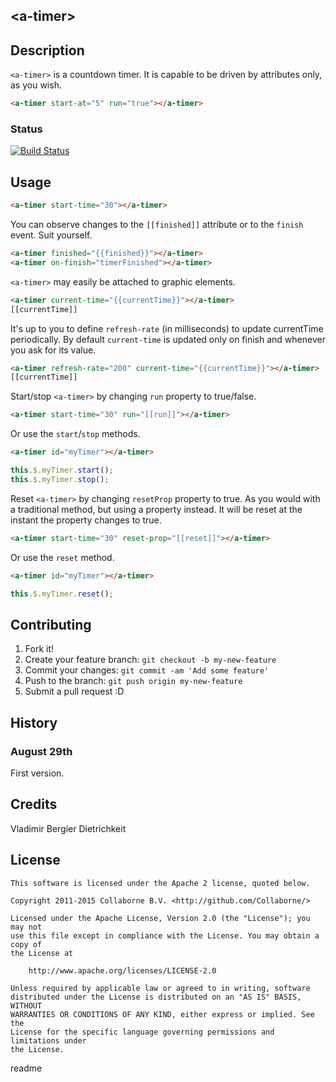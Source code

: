 ## &lt;a-timer&gt;

## Description

`<a-timer>` is a countdown timer. It is capable to be driven by attributes only, as you wish.

<!---
```
<custom-element-demo>
  <template>
    <script src="../webcomponentsjs/webcomponents-lite.js"></script>
    <script src="a-timer.js"></script>
    <style>
    </style>
    <next-code-block></next-code-block>
  </template>
</custom-element-demo>
```
-->
```html
<a-timer start-at="5" run="true"></a-timer>
```

### Status
[![Build Status](https://travis-ci.org/vladimirbrasil/a-timer.svg?branch=master)](https://travis-ci.org/vladimirbrasil/a-timer)

## Usage

```html
<a-timer start-time="30"></a-timer>
```

You can observe changes to the `[[finished]]` attribute or to the `finish` event. 
Suit yourself. 
```html
<a-timer finished="{{finished}}"></a-timer>
<a-timer on-finish="timerFinished"></a-timer>
```

`<a-timer>` may easily be attached to graphic elements.
```html
<a-timer current-time="{{currentTime}}"></a-timer>
[[currentTime]]
```

It's up to you to define `refresh-rate` (in milliseconds) to update currentTime periodically. 
By default `current-time` is updated only on finish and whenever you ask for its value.
```html
<a-timer refresh-rate="200" current-time="{{currentTime}}"></a-timer>
[[currentTime]]
```

Start/stop `<a-timer>` by changing `run` property to true/false.
```html
<a-timer start-time="30" run="[[run]]"></a-timer>
```
Or use the `start`/`stop` methods.
```html
<a-timer id="myTimer"></a-timer>
```
```js
this.$.myTimer.start();
this.$.myTimer.stop();
```

Reset `<a-timer>` by changing `resetProp` property to true.
As you would with a traditional method, but using a property instead.
It will be reset at the instant the property changes to true.
```html
<a-timer start-time="30" reset-prop="[[reset]]"></a-timer>
```
Or use the `reset` method.
```html
<a-timer id="myTimer"></a-timer>
```
```js
this.$.myTimer.reset();
```

## Contributing

1. Fork it!
2. Create your feature branch: `git checkout -b my-new-feature`
3. Commit your changes: `git commit -am 'Add some feature'`
4. Push to the branch: `git push origin my-new-feature`
5. Submit a pull request :D

## History

### August 29th
First version.

## Credits

Vladimir Bergier Dietrichkeit

## License  

    This software is licensed under the Apache 2 license, quoted below.

    Copyright 2011-2015 Collaborne B.V. <http://github.com/Collaborne/>

    Licensed under the Apache License, Version 2.0 (the "License"); you may not
    use this file except in compliance with the License. You may obtain a copy of
    the License at

        http://www.apache.org/licenses/LICENSE-2.0

    Unless required by applicable law or agreed to in writing, software
    distributed under the License is distributed on an "AS IS" BASIS, WITHOUT
    WARRANTIES OR CONDITIONS OF ANY KIND, either express or implied. See the
    License for the specific language governing permissions and limitations under
    the License.
</content>
  <tabTrigger>readme</tabTrigger>
</snippet>